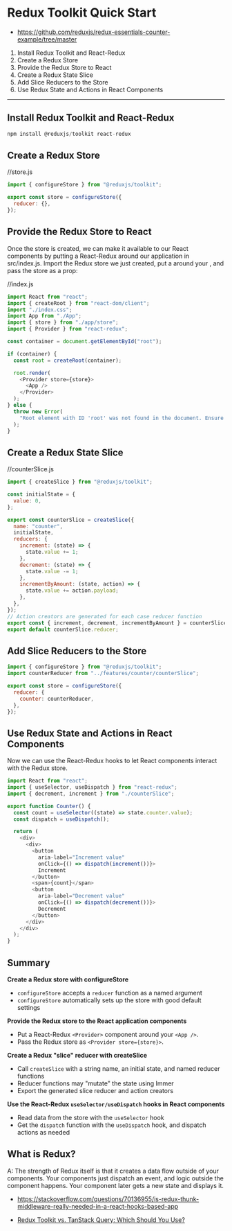 # Redux Toolkit Quick Start

- https://github.com/reduxjs/redux-essentials-counter-example/tree/master

1. Install Redux Toolkit and React-Redux
2. Create a Redux Store
3. Provide the Redux Store to React
4. Create a Redux State Slice
5. Add Slice Reducers to the Store
6. Use Redux State and Actions in React Components

<hr />

## Install Redux Toolkit and React-Redux

```js
npm install @reduxjs/toolkit react-redux
```

## Create a Redux Store

//store.js

```js
import { configureStore } from "@reduxjs/toolkit";

export const store = configureStore({
  reducer: {},
});
```

## Provide the Redux Store to React

Once the store is created, we can make it available to our React components by putting a React-Redux <Provider> around our application in src/index.js. Import the Redux store we just created, put a <Provider> around your <App>, and pass the store as a prop:

//index.js

```js
import React from "react";
import { createRoot } from "react-dom/client";
import "./index.css";
import App from "./App";
import { store } from "./app/store";
import { Provider } from "react-redux";

const container = document.getElementById("root");

if (container) {
  const root = createRoot(container);

  root.render(
    <Provider store={store}>
      <App />
    </Provider>
  );
} else {
  throw new Error(
    "Root element with ID 'root' was not found in the document. Ensure there is a corresponding HTML element with the ID 'root' in your HTML file."
  );
}
```

## Create a Redux State Slice

//counterSlice.js

```js
import { createSlice } from "@reduxjs/toolkit";

const initialState = {
  value: 0,
};

export const counterSlice = createSlice({
  name: "counter",
  initialState,
  reducers: {
    increment: (state) => {
      state.value += 1;
    },
    decrement: (state) => {
      state.value -= 1;
    },
    incrementByAmount: (state, action) => {
      state.value += action.payload;
    },
  },
});
// Action creators are generated for each case reducer function
export const { increment, decrement, incrementByAmount } = counterSlice.actions;
export default counterSlice.reducer;
```

## Add Slice Reducers to the Store

```js
import { configureStore } from "@reduxjs/toolkit";
import counterReducer from "../features/counter/counterSlice";

export const store = configureStore({
  reducer: {
    counter: counterReducer,
  },
});
```

## Use Redux State and Actions in React Components

Now we can use the React-Redux hooks to let React components interact with the Redux store.

```js
import React from "react";
import { useSelector, useDispatch } from "react-redux";
import { decrement, increment } from "./counterSlice";

export function Counter() {
  const count = useSelector((state) => state.counter.value);
  const dispatch = useDispatch();

  return (
    <div>
      <div>
        <button
          aria-label="Increment value"
          onClick={() => dispatch(increment())}>
          Increment
        </button>
        <span>{count}</span>
        <button
          aria-label="Decrement value"
          onClick={() => dispatch(decrement())}>
          Decrement
        </button>
      </div>
    </div>
  );
}
```

## Summary

**Create a Redux store with configureStore**

- `configureStore` accepts a `reducer` function as a named argument
- `configureStore` automatically sets up the store with good default settings

**Provide the Redux store to the React application components**

- Put a React-Redux `<Provider>` component around your `<App />`.
- Pass the Redux store as `<Provider store={store}>`.

**Create a Redux "slice" reducer with createSlice**

- Call `createSlice` with a string name, an initial state, and named reducer functions
- Reducer functions may "mutate" the state using Immer
- Export the generated slice reducer and action creators

**Use the React-Redux `useSelector/useDispatch` hooks in React components**

- Read data from the store with the `useSelector` hook
- Get the `dispatch` function with the `useDispatch` hook, and dispatch actions as needed

## What is Redux?

A:
The strength of Redux itself is that it creates a data flow outside of your components. Your components just dispatch an event, and logic outside the component happens. Your component later gets a new state and displays it.

- https://stackoverflow.com/questions/70136955/is-redux-thunk-middleware-really-needed-in-a-react-hooks-based-app

- [Redux Toolkit vs. TanStack Query: Which Should You Use?](https://medium.com/@andrew.chester/redux-toolkit-vs-tanstack-query-which-should-you-use-3f22ffe29820)
